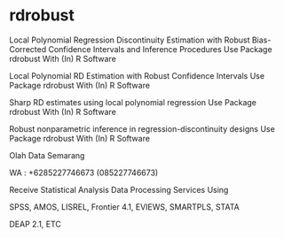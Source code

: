 # rdrobust
Local Polynomial Regression Discontinuity Estimation with Robust Bias-Corrected Confidence Intervals and Inference Procedures Use Package rdrobust With (In) R Software

Local Polynomial RD Estimation with Robust Confidence Intervals Use Package rdrobust With (In) R Software

Sharp RD estimates using local polynomial regression Use Package rdrobust With (In) R Software

Robust nonparametric inference in regression-discontinuity designs Use Package rdrobust With (In) R Software

Olah Data Semarang

WA : +6285227746673 (085227746673)

Receive Statistical Analysis Data Processing Services Using

SPSS, AMOS, LISREL, Frontier 4.1, EVIEWS, SMARTPLS, STATA

DEAP 2.1, ETC

